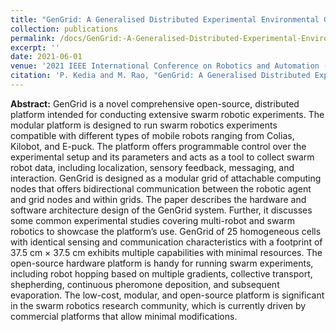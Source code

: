 ```yaml
---
title: "GenGrid: A Generalised Distributed Experimental Environmental Grid for Swarm Robotics"
collection: publications
permalink: /docs/GenGrid:-A-Generalised-Distributed-Experimental-Environmental-Grid-for-Swarm-Robotics
excerpt: ''
date: 2021-06-01
venue: '2021 IEEE International Conference on Robotics and Automation (ICRA)'
citation: 'P. Kedia and M. Rao, "GenGrid: A Generalised Distributed Experimental Environmental Grid for Swarm Robotics" IEEE International Conference on Robotics and Automation (ICRA), Xian, China, 2021, pp. 1-6.'
---
```

**Abstract:** GenGrid is a novel comprehensive open-source, distributed platform intended for conducting extensive swarm robotic experiments.  The modular platform is designed to run swarm robotics experiments compatible with different types of mobile robots ranging from  Colias,  Kilobot,  and  E-puck.  The platform offers programmable control over the experimental setup and its parameters and acts as a tool to collect swarm robot data,  including localization, sensory feedback,  messaging,  and interaction.  GenGrid is designed as a  modular grid of attachable computing nodes that offers bidirectional communication between the robotic agent and grid nodes and within grids. The paper describes the hardware and software architecture design of the GenGrid system. Further, it discusses some common experimental studies covering multi-robot and swarm robotics to showcase the platform’s use. GenGrid of  25  homogeneous cells with identical sensing and communication characteristics with a  footprint of  37.5  cm × 37.5  cm exhibits multiple capabilities with minimal resources. The open-source hardware platform is handy for running swarm experiments,  including robot hopping based on multiple gradients, collective transport, shepherding, continuous pheromone deposition,  and subsequent evaporation.  The low-cost,  modular,  and open-source platform is significant in the swarm robotics research community, which is currently driven by commercial platforms that allow minimal modifications. 

